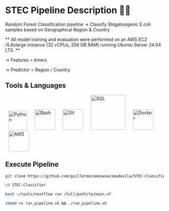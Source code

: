 # STEC Pipeline Description 🧬🧬
Random Forest Classification pipeline -> Classify Shigatoxigenic E.coli samples based on Geographical Region & Country

** All model training and evaluation were performed on an AWS EC2 r5.8xlarge instance (32 vCPUs, 256 GB RAM) running Ubuntu Server 24.04 LTS. ** 

-> Features = kmers

-> Predictor = Region / Country

## Tools & Languages
<p align="left">
  <img src="https://github.com/user-attachments/assets/5e678fc0-9597-4252-98dd-eb9aaccc823e" alt="Python" width="60" style="margin: 0 10px;"/>
  <img src="https://github.com/user-attachments/assets/4bbcf45e-d572-45e9-a16c-3ff379e72390" alt="Bash" width="65" style="margin: 0 10px;"/>
  <img src="https://github.com/user-attachments/assets/805532d9-fc8b-446f-aac6-933cc4aa6185" alt="Git" width="65" style="margin: 0 10px;"/>
  <img src="https://github.com/user-attachments/assets/0427f54d-9e05-4969-91d1-13af16c3fb42" alt="SQL" width="110" style="margin: 0 10px;"/>
  <img src="https://github.com/user-attachments/assets/bfc30e37-cb64-4d59-8cec-52ab5c12fab7" alt="Docker" width="65" style="margin: 0 10px;"/>
  <img src="https://github.com/user-attachments/assets/910424f1-59e7-40cf-bc40-2b55d0ccb7d5" alt="AWS" width="65" style="margin: 0 10px;"/>
</p>

## Execute Pipeline

```bash
git clone https://github.com/guillermocomesanacimadevila/STEC-Classifier.git
```

```bash
cd STEC-Classifier
```

```bash
bash ~/tools/nextflow run /full/path/to/main.nf
```

```bash
chmod +x run_pipeline.sh && ./run_pipeline.sh
```
